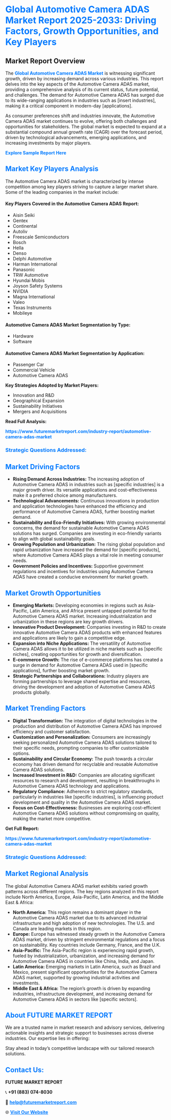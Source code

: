 <h1 style="color: #007BFF;">Global Automotive Camera ADAS Market Report 2025-2033: Driving Factors, Growth Opportunities, and Key Players</h1>

<section id="overview">
<h2>Market Report Overview</h2>
<p>The <a href="https://www.futuremarketreport.com/industry-report/automotive-camera-adas-market" style="color: #007BFF; text-decoration: none;"><strong>Global Automotive Camera ADAS Market</strong></a> is witnessing significant growth, driven by increasing demand across various industries. This report delves into the key aspects of the Automotive Camera ADAS market, providing a comprehensive analysis of its current status, future potential, and challenges. The demand for Automotive Camera ADAS has surged due to its wide-ranging applications in industries such as [insert industries], making it a critical component in modern-day [applications].</p>
<p>As consumer preferences shift and industries innovate, the Automotive Camera ADAS market continues to evolve, offering both challenges and opportunities for stakeholders. The global market is expected to expand at a substantial compound annual growth rate (CAGR) over the forecast period, driven by technological advancements, emerging applications, and increasing investments by major players.</p>
</section>

<section id="overview">
<p><a href="https://www.futuremarketreport.com/request-sample/reportId=126327" style="color: #007BFF; text-decoration: none;"><strong>Explore Sample Report Here</strong></a></p>
</section>

<section id="key-players">
<h2 style="color: #007BFF;">Market Key Players Analysis</h2>
<p>The Automotive Camera ADAS market is characterized by intense competition among key players striving to capture a larger market share. Some of the leading companies in the market include:</p>
<h4>Key Players Covered in the Automotive Camera ADAS Report:</h4>
<ul><li>Aisin Seiki</li><li>Gentex</li><li>Continental</li><li>Autoliv</li><li>Freescale Semiconductors</li><li>Bosch</li><li>Hella</li><li>Denso</li><li>Delphi Automotive</li><li>Harman International</li><li>Panasonic</li><li>TRW Automotive</li><li>Hyundai Mobis</li><li>Joyson Safety Systems</li><li>NVIDIA</li><li>Magna International</li><li>Valeo</li><li>Texas Instruments</li><li>Mobileye</li></ul>
<h4>Automotive Camera ADAS Market Segmentation by Type:</h4>
<ul><li>Hardware</li><li>Software</li></ul>

<h4>Automotive Camera ADAS Market Segmentation by Application:</h4>
<ul><li>Passenger Car</li><li>Commercial Vehicle</li><li>Automotive Camera ADAS</li></ul>
<p><strong>Key Strategies Adopted by Market Players:</strong></p>
<ul>
<li>Innovation and R&D</li>
<li>Geographical Expansion</li>
<li>Sustainability Initiatives</li>
<li>Mergers and Acquisitions</li>
</ul>
</section>

<section>
<p><strong>Read Full Analysis: </strong></p><a href="https://www.futuremarketreport.com/industry-report/automotive-camera-adas-market" style="color: #007BFF; text-decoration: none;"><strong>https://www.futuremarketreport.com/industry-report/automotive-camera-adas-market</strong></a>
<h3 style="color: #007BFF;">Strategic Questions Addressed:</h3>
</section>

<section id="driving-factors">
<h2 style="color: #007BFF;">Market Driving Factors</h2>
<ul>
<li><strong>Rising Demand Across Industries:</strong> The increasing adoption of Automotive Camera ADAS in industries such as [specific industries] is a major growth driver. Its versatile applications and cost-effectiveness make it a preferred choice among manufacturers.</li>
<li><strong>Technological Advancements:</strong> Continuous innovations in production and application technologies have enhanced the efficiency and performance of Automotive Camera ADAS, further boosting market demand.</li>
<li><strong>Sustainability and Eco-Friendly Initiatives:</strong> With growing environmental concerns, the demand for sustainable Automotive Camera ADAS solutions has surged. Companies are investing in eco-friendly variants to align with global sustainability goals.</li>
<li><strong>Growing Population and Urbanization:</strong> The rising global population and rapid urbanization have increased the demand for [specific products], where Automotive Camera ADAS plays a vital role in meeting consumer needs.</li>
<li><strong>Government Policies and Incentives:</strong> Supportive government regulations and incentives for industries using Automotive Camera ADAS have created a conducive environment for market growth.</li>
</ul>
</section>

<section id="growth-opportunities">
<h2 style="color: #007BFF;">Market Growth Opportunities</h2>
<ul>
<li><strong>Emerging Markets:</strong> Developing economies in regions such as Asia-Pacific, Latin America, and Africa present untapped potential for the Automotive Camera ADAS market. Increasing industrialization and urbanization in these regions are key growth drivers.</li>
<li><strong>Innovative Product Development:</strong> Companies investing in R&D to create innovative Automotive Camera ADAS products with enhanced features and applications are likely to gain a competitive edge.</li>
<li><strong>Expansion into Niche Applications:</strong> The versatility of Automotive Camera ADAS allows it to be utilized in niche markets such as [specific niches], creating opportunities for growth and diversification.</li>
<li><strong>E-commerce Growth:</strong> The rise of e-commerce platforms has created a surge in demand for Automotive Camera ADAS used in [specific applications], further boosting market growth.</li>
<li><strong>Strategic Partnerships and Collaborations:</strong> Industry players are forming partnerships to leverage shared expertise and resources, driving the development and adoption of Automotive Camera ADAS products globally.</li>
</ul>
</section>

<section id="trending-factors">
<h2 style="color: #007BFF;">Market Trending Factors</h2>
<ul>
<li><strong>Digital Transformation:</strong> The integration of digital technologies in the production and distribution of Automotive Camera ADAS has improved efficiency and customer satisfaction.</li>
<li><strong>Customization and Personalization:</strong> Consumers are increasingly seeking personalized Automotive Camera ADAS solutions tailored to their specific needs, prompting companies to offer customizable options.</li>
<li><strong>Sustainability and Circular Economy:</strong> The push towards a circular economy has driven demand for recyclable and reusable Automotive Camera ADAS solutions.</li>
<li><strong>Increased Investment in R&D:</strong> Companies are allocating significant resources to research and development, resulting in breakthroughs in Automotive Camera ADAS technology and applications.</li>
<li><strong>Regulatory Compliance:</strong> Adherence to strict regulatory standards, particularly in industries like [specific industries], is influencing product development and quality in the Automotive Camera ADAS market.</li>
<li><strong>Focus on Cost-Effectiveness:</strong> Businesses are exploring cost-efficient Automotive Camera ADAS solutions without compromising on quality, making the market more competitive.</li>
</ul>
</section>

<section>
<p><strong>Get Full Report: </strong></p><a href="https://www.futuremarketreport.com/industry-report/automotive-camera-adas-market" style="color: #007BFF; text-decoration: none;"><strong>https://www.futuremarketreport.com/industry-report/automotive-camera-adas-market</strong></a>
<h3 style="color: #007BFF;">Strategic Questions Addressed:</h3>
</section>


<section id="regional-analysis">
<h2 style="color: #007BFF;">Market Regional Analysis</h2>
<p>The global Automotive Camera ADAS market exhibits varied growth patterns across different regions. The key regions analyzed in this report include North America, Europe, Asia-Pacific, Latin America, and the Middle East & Africa:</p>
<ul>
<li><strong>North America:</strong> This region remains a dominant player in the Automotive Camera ADAS market due to its advanced industrial infrastructure and high adoption of new technologies. The U.S. and Canada are leading markets in this region.</li>
<li><strong>Europe:</strong> Europe has witnessed steady growth in the Automotive Camera ADAS market, driven by stringent environmental regulations and a focus on sustainability. Key countries include Germany, France, and the U.K.</li>
<li><strong>Asia-Pacific:</strong> The Asia-Pacific region is experiencing rapid growth, fueled by industrialization, urbanization, and increasing demand for Automotive Camera ADAS in countries like China, India, and Japan.</li>
<li><strong>Latin America:</strong> Emerging markets in Latin America, such as Brazil and Mexico, present significant opportunities for the Automotive Camera ADAS market, supported by growing industrial activities and investments.</li>
<li><strong>Middle East & Africa:</strong> The region’s growth is driven by expanding industries, infrastructure development, and increasing demand for Automotive Camera ADAS in sectors like [specific sectors].</li>
</ul>
</section>

<footer>
<h2 style="color: #007BFF;">About FUTURE MARKET REPORT</h2>
<p>We are a trusted name in market research and advisory services, delivering actionable insights and strategic support to businesses across diverse industries. Our expertise lies in offering:</p>

<p>Stay ahead in today’s competitive landscape with our tailored research solutions.</p>

<h2 style="color: #007BFF;">Contact Us:</h2>
<p><strong>FUTURE MARKET REPORT</strong></p>
<p>📞 <strong>+91 (883) 074-8030</strong></p>
<p>📧 <strong><a href="mailto:help@futuremarketreport.com" style="color: #007BFF;">help@futuremarketreport.com</a></strong></p>
<p>🌐 <strong><a href="https://www.futuremarketreport.com/" style="color: #007BFF;">Visit Our Website</a></strong></p>
</footer>